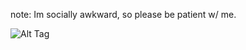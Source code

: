 note: Im socially awkward, so please be patient w/ me.

![Alt Tag](https://i.postimg.cc/jjPN0fwF/IMG-0866.jpg)
 
